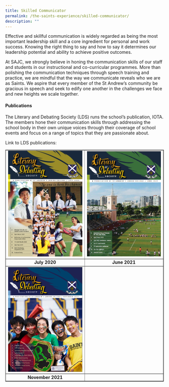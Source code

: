 ```yaml
---
title: Skilled Communicator
permalink: /the-saints-experience/skilled-communicator/
description: ""
---
```

<p>Effective and skillful communication is widely regarded as being the most important leadership skill and a core ingredient for personal and work success. Knowing the right thing to say and how to say it determines our leadership potential and ability to achieve positive outcomes.</p>
<p>At SAJC, we strongly believe in honing the communication skills of our staff and students in our instructional and co-curricular programmes. More than polishing the communication techniques through speech training and practice, we are mindful that the way we communicate reveals who we are as Saints. We aspire that every member of the St Andrew&rsquo;s community be gracious in speech and seek to edify one another in the challenges we face and new heights we scale together.</p>
<h4><strong>Publications</strong></h4>
<p>The Literary and Debating Society (LDS) runs the school&rsquo;s publication, IOTA. The members hone their communication skills through addressing the school body in their own unique voices through their coverage of school events and focus on a range of topics that they are passionate about.</p>
<p>Link to LDS publications:</p>
<table style="border-collapse: collapse; width: 100%;" border="1">
<tbody>
<tr>
<td style="width: 50%;"><a href="/files/Literary%20and%20Debating%20Society%20-%20JUL%202020.pdf"><img src="/images/sc1.jpg"></a></td>
<td style="width: 50%;"><a href="/files/LDS_June_2021.pdf.pdf"><img src="/images/sc2.jpg"></a></td>
</tr>
<tr>
<td style="width: 50%; text-align: center;"><strong>July 2020</strong></td>
<td style="width: 50%; text-align: center;"><strong>June 2</strong><strong>021</strong></td>
</tr>
<tr>
<td style="width: 50%;"><a href="/files/SAJC%202021%20issue%202%20v3.pdf"><img src="/images/sc3.png"></a></td>
<td style="width: 50%;">&nbsp;</td>
</tr>
<tr>
<td style="width: 50%; text-align: center;"><strong>November 2021</strong></td>
<td style="width: 50%;">&nbsp;</td>
</tr>
</tbody>
</table>